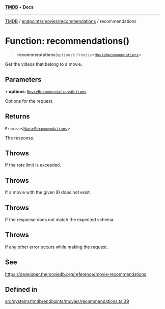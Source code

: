 [**TMDB**](../../../../README.md) • **Docs**

***

[TMDB](../../../../README.md) / [endpoints/movies/recommendations](../README.md) / recommendations

# Function: recommendations()

> **recommendations**(`options`): `Promise`\<[`MovieRecommendations`](../../../../structs/Schemas/type-aliases/MovieRecommendations.md)\>

Get the videos that belong to a movie.

## Parameters

• **options**: [`MovieRecommendationsOptions`](../type-aliases/MovieRecommendationsOptions.md)

Options for the request.

## Returns

`Promise`\<[`MovieRecommendations`](../../../../structs/Schemas/type-aliases/MovieRecommendations.md)\>

The response.

## Throws

If the rate limit is exceeded.

## Throws

If a movie with the given ID does not exist.

## Throws

If the response does not match the expected schema.

## Throws

If any other error occurs while making the request.

## See

https://developer.themoviedb.org/reference/movie-recommendations

## Defined in

[src/systems/tmdb/endpoints/movies/recommendations.ts:39](https://github.com/Norviah/media-hub/blob/18a8c2edf600e1d27fc5173db1855dfb068c9a34/src/systems/tmdb/endpoints/movies/recommendations.ts#L39)
